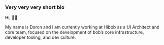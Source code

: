 ### Very very very short bio 
Hi, 👋🏼

My name is Doron and i am currently working at Hibob as a UI Architect and core team, focused on the development of bob’s core infrastructure, developer tooling, and dev culture.




